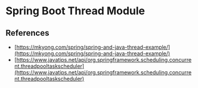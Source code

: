 # Spring Boot Thread Module

## References
- [https://mkyong.com/spring/spring-and-java-thread-example/](https://mkyong.com/spring/spring-and-java-thread-example/)
- [https://www.javatips.net/api/org.springframework.scheduling.concurrent.threadpooltaskscheduler](https://www.javatips.net/api/org.springframework.scheduling.concurrent.threadpooltaskscheduler)
